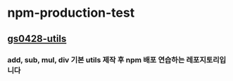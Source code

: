 # npm-production-test

## [gs0428-utils](https://www.npmjs.com/package/gs0428-utils)

### add, sub, mul, div 기본 utils 제작 후 npm 배포 연습하는 레포지토리입니다
